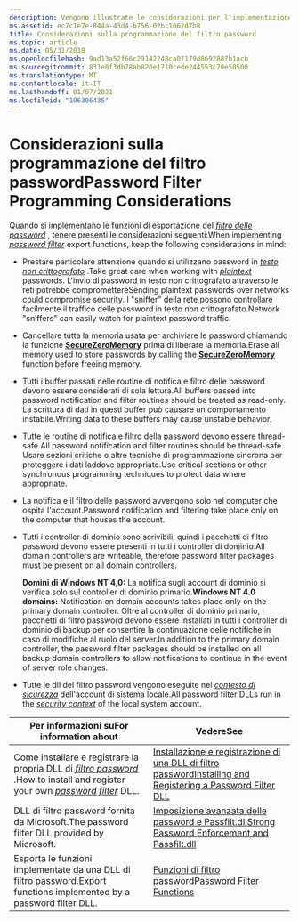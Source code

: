 ```yaml
---
description: Vengono illustrate le considerazioni per l'implementazione delle funzioni di esportazione del filtro delle password.
ms.assetid: ec7c1e7e-844a-43d4-b756-02bc1062d7b8
title: Considerazioni sulla programmazione del filtro password
ms.topic: article
ms.date: 05/31/2018
ms.openlocfilehash: 9ad13a52f66c29142248ca07179d8692887b1acb
ms.sourcegitcommit: 831e8f3db78ab820e1710cede244553c70e50500
ms.translationtype: MT
ms.contentlocale: it-IT
ms.lasthandoff: 01/07/2021
ms.locfileid: "106306435"
---
```

# <a name="password-filter-programming-considerations"></a><span data-ttu-id="39a7c-103">Considerazioni sulla programmazione del filtro password</span><span class="sxs-lookup"><span data-stu-id="39a7c-103">Password Filter Programming Considerations</span></span>

<span data-ttu-id="39a7c-104">Quando si implementano le funzioni di esportazione del [*filtro delle password*](/windows/desktop/SecGloss/p-gly) , tenere presenti le considerazioni seguenti:</span><span class="sxs-lookup"><span data-stu-id="39a7c-104">When implementing [*password filter*](/windows/desktop/SecGloss/p-gly) export functions, keep the following considerations in mind:</span></span>

-   <span data-ttu-id="39a7c-105">Prestare particolare attenzione quando si utilizzano password in [*testo non crittografato*](/windows/desktop/SecGloss/p-gly) .</span><span class="sxs-lookup"><span data-stu-id="39a7c-105">Take great care when working with [*plaintext*](/windows/desktop/SecGloss/p-gly) passwords.</span></span> <span data-ttu-id="39a7c-106">L'invio di password in testo non crittografato attraverso le reti potrebbe compromettere</span><span class="sxs-lookup"><span data-stu-id="39a7c-106">Sending plaintext passwords over networks could compromise security.</span></span> <span data-ttu-id="39a7c-107">I "sniffer" della rete possono controllare facilmente il traffico delle password in testo non crittografato.</span><span class="sxs-lookup"><span data-stu-id="39a7c-107">Network "sniffers" can easily watch for plaintext password traffic.</span></span>
-   <span data-ttu-id="39a7c-108">Cancellare tutta la memoria usata per archiviare le password chiamando la funzione [**SecureZeroMemory**](/previous-versions/windows/desktop/legacy/aa366877(v=vs.85)) prima di liberare la memoria.</span><span class="sxs-lookup"><span data-stu-id="39a7c-108">Erase all memory used to store passwords by calling the [**SecureZeroMemory**](/previous-versions/windows/desktop/legacy/aa366877(v=vs.85)) function before freeing memory.</span></span>
-   <span data-ttu-id="39a7c-109">Tutti i buffer passati nelle routine di notifica e filtro delle password devono essere considerati di sola lettura.</span><span class="sxs-lookup"><span data-stu-id="39a7c-109">All buffers passed into password notification and filter routines should be treated as read-only.</span></span> <span data-ttu-id="39a7c-110">La scrittura di dati in questi buffer può causare un comportamento instabile.</span><span class="sxs-lookup"><span data-stu-id="39a7c-110">Writing data to these buffers may cause unstable behavior.</span></span>
-   <span data-ttu-id="39a7c-111">Tutte le routine di notifica e filtro della password devono essere thread-safe.</span><span class="sxs-lookup"><span data-stu-id="39a7c-111">All password notification and filter routines should be thread-safe.</span></span> <span data-ttu-id="39a7c-112">Usare sezioni critiche o altre tecniche di programmazione sincrona per proteggere i dati laddove appropriato.</span><span class="sxs-lookup"><span data-stu-id="39a7c-112">Use critical sections or other synchronous programming techniques to protect data where appropriate.</span></span>
-   <span data-ttu-id="39a7c-113">La notifica e il filtro delle password avvengono solo nel computer che ospita l'account.</span><span class="sxs-lookup"><span data-stu-id="39a7c-113">Password notification and filtering take place only on the computer that houses the account.</span></span>
-   <span data-ttu-id="39a7c-114">Tutti i controller di dominio sono scrivibili, quindi i pacchetti di filtro password devono essere presenti in tutti i controller di dominio.</span><span class="sxs-lookup"><span data-stu-id="39a7c-114">All domain controllers are writeable, therefore password filter packages must be present on all domain controllers.</span></span>

    <span data-ttu-id="39a7c-115">**Domini di Windows NT 4,0:** La notifica sugli account di dominio si verifica solo sul controller di dominio primario.</span><span class="sxs-lookup"><span data-stu-id="39a7c-115">**Windows NT 4.0 domains:** Notification on domain accounts takes place only on the primary domain controller.</span></span> <span data-ttu-id="39a7c-116">Oltre al controller di dominio primario, i pacchetti di filtro password devono essere installati in tutti i controller di dominio di backup per consentire la continuazione delle notifiche in caso di modifiche al ruolo del server.</span><span class="sxs-lookup"><span data-stu-id="39a7c-116">In addition to the primary domain controller, the password filter packages should be installed on all backup domain controllers to allow notifications to continue in the event of server role changes.</span></span>

-   <span data-ttu-id="39a7c-117">Tutte le dll del filtro password vengono eseguite nel [*contesto di sicurezza*](/windows/desktop/SecGloss/s-gly) dell'account di sistema locale.</span><span class="sxs-lookup"><span data-stu-id="39a7c-117">All password filter DLLs run in the [*security context*](/windows/desktop/SecGloss/s-gly) of the local system account.</span></span>



| <span data-ttu-id="39a7c-118">Per informazioni su</span><span class="sxs-lookup"><span data-stu-id="39a7c-118">For information about</span></span>                                                                                                                     | <span data-ttu-id="39a7c-119">Vedere</span><span class="sxs-lookup"><span data-stu-id="39a7c-119">See</span></span>                                                                                                      |
|-------------------------------------------------------------------------------------------------------------------------------------------|----------------------------------------------------------------------------------------------------------|
| <span data-ttu-id="39a7c-120">Come installare e registrare la propria DLL di [*filtro password*](/windows/desktop/SecGloss/p-gly) .</span><span class="sxs-lookup"><span data-stu-id="39a7c-120">How to install and register your own [*password filter*](/windows/desktop/SecGloss/p-gly) DLL.</span></span> | [<span data-ttu-id="39a7c-121">Installazione e registrazione di una DLL di filtro password</span><span class="sxs-lookup"><span data-stu-id="39a7c-121">Installing and Registering a Password Filter DLL</span></span>](installing-and-registering-a-password-filter-dll.md) |
| <span data-ttu-id="39a7c-122">DLL di filtro password fornita da Microsoft.</span><span class="sxs-lookup"><span data-stu-id="39a7c-122">The password filter DLL provided by Microsoft.</span></span>                                                                                            | [<span data-ttu-id="39a7c-123">Imposizione avanzata delle password e Passfilt.dll</span><span class="sxs-lookup"><span data-stu-id="39a7c-123">Strong Password Enforcement and Passfilt.dll</span></span>](strong-password-enforcement-and-passfilt-dll.md)         |
| <span data-ttu-id="39a7c-124">Esporta le funzioni implementate da una DLL di filtro password.</span><span class="sxs-lookup"><span data-stu-id="39a7c-124">Export functions implemented by a password filter DLL.</span></span>                                                                                    | [<span data-ttu-id="39a7c-125">Funzioni di filtro password</span><span class="sxs-lookup"><span data-stu-id="39a7c-125">Password Filter Functions</span></span>](management-functions.md)                          |



 

 

 
